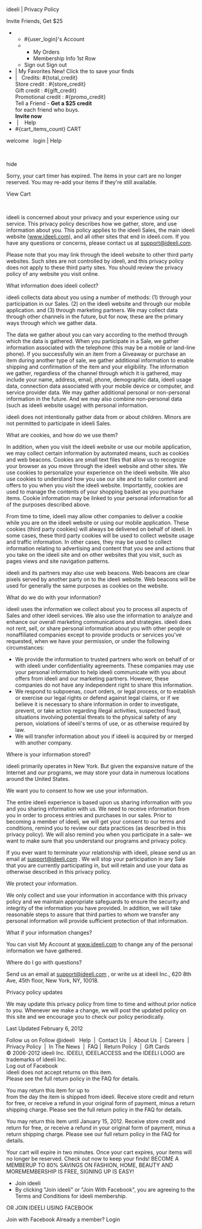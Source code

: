 ideeli | Privacy Policy

Invite Friends, Get $25

*   *   #{user\_login}'s Account  
    *   *   My Orders
        *   Membership Info 1st Row
    *   Sign out Sign out
*   | My Favorites New! Click the to save your finds
*   |   Credits: #{total\_credit}  
    Store credit : #{store\_credit}  
    Gift credit : #{gift\_credit}  
    Promotional credit : #{promo\_credit}  
    Tell a Friend - **Get a $25 credit**  
    for each friend who buys.  
    **Invite now**
*    |    Help
*   #{cart\_items\_count} CART   

welcome   login | Help

  
   
  
hide

Sorry, your cart timer has expired. The items in your cart are no longer reserved. You may re-add your items if they're still available.

View Cart

 

ideeli is concerned about your privacy and your experience using our service. This privacy policy describes how we gather, store, and use information about you. This policy applies to the ideeli Sales, the main ideeli website (www.ideeli.com), and all other sites that end in ideeli.com. If you have any questions or concerns, please contact us at support@ideeli.com.

Please note that you may link through the ideeli website to other third party websites. Such sites are not controlled by ideeli, and this privacy policy does not apply to these third party sites. You should review the privacy policy of any website you visit online.

What information does ideeli collect?

ideeli collects data about you using a number of methods: (1) through your participation in our Sales. (2) on the ideeli website and through our mobile application. and (3) through marketing partners. We may collect data through other channels in the future, but for now, these are the primary ways through which we gather data.

The data we gather about you can vary according to the method through which the data is gathered. When you participate in a Sale, we gather information associated with the telephone (this may be a mobile or land-line phone). If you successfully win an item from a Giveaway or purchase an item during another type of sale, we gather additional information to enable shipping and confirmation of the item and your eligibility. The information we gather, regardless of the channel through which it is gathered, may include your name, address, email, phone, demographic data, ideeli usage data, connection data associated with your mobile device or computer, and service provider data. We may gather additional personal or non-personal information in the future. And we may also combine non-personal data (such as ideeli website usage) with personal information.

ideeli does not intentionally gather data from or about children. Minors are not permitted to participate in ideeli Sales.

What are cookies, and how do we use them?

In addition, when you visit the ideeli website or use our mobile application, we may collect certain information by automated means, such as cookies and web beacons. Cookies are small text files that allow us to recognize your browser as you move through the ideeli website and other sites. We use cookies to personalize your experience on the ideeli website. We also use cookies to understand how you use our site and to tailor content and offers to you when you visit the ideeli website. Importantly, cookies are used to manage the contents of your shopping basket as you purchase items. Cookie information may be linked to your personal information for all of the purposes described above.

From time to time, ideeli may allow other companies to deliver a cookie while you are on the ideeli website or using our mobile application. These cookies (third party cookies) will always be delivered on behalf of ideeli. In some cases, these third party cookies will be used to collect website usage and traffic information. In other cases, they may be used to collect information relating to advertising and content that you see and actions that you take on the ideeli site and on other websites that you visit, such as pages views and site navigation patterns.

ideeli and its partners may also use web beacons. Web beacons are clear pixels served by another party on to the ideeli website. Web beacons will be used for generally the same purposes as cookies on the website.

What do we do with your information?

ideeli uses the information we collect about you to process all aspects of Sales and other ideeli services. We also use the information to analyze and enhance our overall marketing communications and strategies. ideeli does not rent, sell, or share personal information about you with other people or nonaffiliated companies except to provide products or services you've requested, when we have your permission, or under the following circumstances:

*   We provide the information to trusted partners who work on behalf of or with ideeli under confidentiality agreements. These companies may use your personal information to help ideeli communicate with you about offers from ideeli and our marketing partners. However, these companies do not have any independent right to share this information.
*   We respond to subpoenas, court orders, or legal process, or to establish or exercise our legal rights or defend against legal claims, or if we believe it is necessary to share information in order to investigate, prevent, or take action regarding illegal activities, suspected fraud, situations involving potential threats to the physical safety of any person, violations of ideeli's terms of use, or as otherwise required by law.
*   We will transfer information about you if ideeli is acquired by or merged with another company.

Where is your information stored?

ideeli primarily operates in New York. But given the expansive nature of the Internet and our programs, we may store your data in numerous locations around the United States.

We want you to consent to how we use your information.

The entire ideeli experience is based upon us sharing information with you and you sharing information with us. We need to receive information from you in order to process entries and purchases in our sales. Prior to becoming a member of ideeli, we will get your consent to our terms and conditions, remind you to review our data practices (as described in this privacy policy). We will also remind you when you participate in a sale– we want to make sure that you understand our programs and privacy policy.

If you ever want to terminate your relationship with ideeli, please send us an email at support@ideeli.com . We will stop your participation in any Sale that you are currently participating in, but will retain and use your data as otherwise described in this privacy policy.

We protect your information.

We only collect and use your information in accordance with this privacy policy and we maintain appropriate safeguards to ensure the security and integrity of the information you have provided. In addition, we will take reasonable steps to assure that third parties to whom we transfer any personal information will provide sufficient protection of that information.

What if your information changes?

You can visit My Account at www.ideeli.com to change any of the personal information we have gathered.

Where do I go with questions?

Send us an email at support@ideeli.com , or write us at ideeli Inc., 620 8th Ave, 45th floor, New York, NY, 10018.

Privacy policy updates

We may update this privacy policy from time to time and without prior notice to you. Whenever we make a change, we will post the updated policy on this site and we encourage you to check our policy periodically.

Last Updated February 6, 2012

  
Follow us on Follow @ideeli   Help  |  Contact Us  |  About Us  |  Careers  |  Privacy Policy  |  In The News  |  FAQ |  Return Policy  |  Gift Cards  
© 2006-2012 ideeli Inc. IDEELI, IDEELACCESS and the IDEELI LOGO are trademarks of ideeli Inc.        
Log out of Facebook  
ideeli does not accept returns on this item.  
Please see the full return policy in the FAQ for details.

You may return this item for up to    
from the day the item is shipped from ideeli. Receive store credit and return for free, or receive a refund in your original form of payment, minus a return shipping charge. Please see the full return policy in the FAQ for details.

You may return this item until January 15, 2012. Receive store credit and return for free, or receive a refund in your original form of payment, minus a return shipping charge. Please see our full return policy in the FAQ for details.

Your cart will expire in two minutes. Once your cart expires, your items will no longer be reserved. Check out now to keep your finds! BECOME A MEMBERUP TO 80% SAVINGS ON FASHION, HOME, BEAUTY AND MOREMEMBERSHIP IS FREE, SIGNING UP IS EASY!

*   Join ideeli
*   By clicking "Join ideeli" or "Join With Facebook", you are agreeing to the Terms and Conditions for ideeli membership.

OR JOIN IDEELI USING FACEBOOK

Join with Facebook Already a member? Login